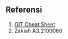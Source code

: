 
## Referensi

1. [GIT Cheat Sheet](https://www.javatpoint.com/git-cheat-sheet)
2. Zakiah A3.2100060
